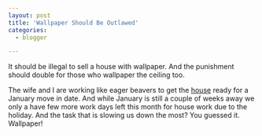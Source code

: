 ```yaml
---
layout: post
title: 'Wallpaper Should Be Outlawed'
categories:
  - blogger

---
```


<a href="http://thecave.smugmug.com/gallery/3997880/1/232528797"><img src="http://thecave.smugmug.com/photos/232528797-Th.jpg" border="0" alt="" align="left" hspace="6" /></a>
It should be illegal to sell a house with wallpaper.  And the punishment should double for those who wallpaper the ceiling too.

The wife and I are working like eager beavers to get the [house](http://thecave.smugmug.com/gallery/3997880/1/232528797) ready for a January move in date.  And while January is still a couple of weeks away we only a have few more work days left this month for house work due to the holiday.  And the task that is slowing us down the most?  You guessed it.  Wallpaper!
